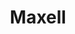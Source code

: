 ---
ee_id: '234'
site: '1'
type: '2'
url: 2010-007-maxell
title: Maxell
year: '2010'
display_year: '2010'
medium: Chromogenic print
dims:
pitch: "​12-inch record covers scanned on an consumer scanner. "
ps:
live_url:
related:
youtube:
related_code:
imgs: Maxell-2010-007-digital-1-database-ih.jpg,Maxell-2010-007-digital-2-database-ih.jpg,Maxell-2010-007-digital-3-database-ih.jpg,Maxell-2010-007-digital-4-database-ih.jpg
subheading:
download:
add_credit:
commission:
layout: things-i-made
---